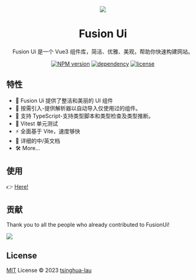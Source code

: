 <p align="center">
<img src="https://img-blog.csdnimg.cn/99f1d53fa0b244809eee1a8a359e3261.png#pic_center" >
</p>
<h1 align="center">Fusion Ui</h1>

<p align="center">Fusion Ui 是一个 Vue3 组件库，简洁、优雅、美观，帮助你快速构建网站。</p>
</p>
<p align="center">
  <a href="https://www.npmjs.com/package/fusion-ui"><img src="https://img.shields.io/npm/v/fusion-ui-vue" alt="NPM version"></a>
  <a href="https://vuejs.org/"><img src="https://img.shields.io/npm/dependency-version/fusion-ui-vue/peer/vue" alt="dependency"></a>
  <a href="./LICENSE"><img src="https://img.shields.io/github/license/tsinghua-lau/fusion-ui" alt="license"></a>
  <p align="center">
</p>


## 特性

- 🧜 Fusion Ui 提供了整洁和美丽的 UI 组件
- 🎡  按需引入-提供解析器以自动导入仅使用过的组件。
- 💪 支持 TypeScript-支持类型脚本和类型检查及类型推断。
- 🧪 Vitest 单元测试
- ⚡️ 全面基于 Vite，速度够快
- 📃 详细的中/英文档
- 🛠  More...

## 使用

👉 [Here!](https://tsinghua-lau.github.io/fusion-ui/)

## 贡献

Thank you to all the people who already contributed to FusionUi!

<a href="https://github.com/tsinghua-lau/fusion-ui/graphs/contributors">
  <img src="https://contrib.rocks/image?repo=tsinghua-lau/fusion-ui" />
</a>

## License

[MIT](./LICENSE) License © 2023 [tsinghua-lau](https://github.com/tsinghua-lau)
